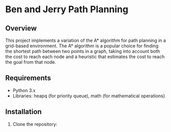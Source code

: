 # Ben and Jerry Path Planning

## Overview

This project implements a variation of the A* algorithm for path planning in a grid-based environment. The A* algorithm is a popular choice for finding the shortest path between two points in a graph, taking into account both the cost to reach each node and a heuristic that estimates the cost to reach the goal from that node.

## Requirements

- Python 3.x
- Libraries: heapq (for priority queue), math (for mathematical operations)

## Installation

1. Clone the repository:
